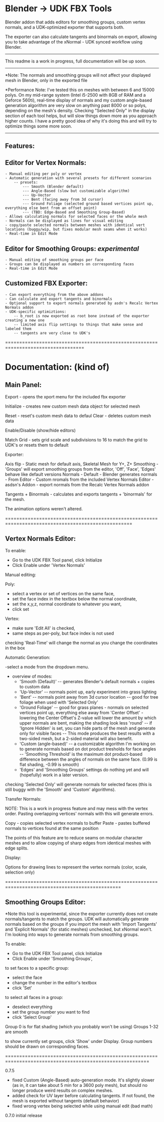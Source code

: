 Blender -> UDK FBX Tools
=====================

Blender addon that adds editors for smoothing groups, custom vertex normals, and a UDK-optimized exporter that supports both.

The exporter can also calculate tangents and binormals on export, allowing you to take advantage of the xNormal - UDK synced workflow using Blender.

--------------------------------------------------------------------------

This readme is a work in progress, full documentation will be up soon.

--------------------------------------------------------------------------

*Note: The normals and smoothing groups will not affect your displayed mesh in Blender, only in the exported file


*Performance Note: I've tested this on meshes with between 6 and 15000 polys. On my mid-range system (Intel i5-2500 with 8GB of RAM and a Geforce 560ti),
real-time display of normals and my custom angle-based generation algorithm are very slow on anything past 8000 or so polys, depending on the mesh's
density. Checking "Selected Only" in the display section of each tool helps, but will slow things down more as you approach higher counts. I have a 
pretty good idea of why it's doing this and will try to optimize things some more soon.

---------------------------------------------------------------------------

Features:
---------

Editor for Vertex Normals:
--------------------------

	- Manual editing per poly or vertex
	- Automatic generation with several presets for different scenarios
		-- presets: 
			--- Smooth (Blender default)
			--- Angle-Based (slow but customizable algorithm)
			--- Up-Vector
			--- Bent (facing away from 3d cursor)
			--- Ground Foliage (selected ground based vertices point up, everything else bent from an offset point)
			--- (TBD: Edge-Based and Smoothing Group-Based)
	- Allows calculating normals for selected faces or the whole mesh
	- Normals can be displayed as lines for visual editing
	- copy/paste selected normals between meshes with identical vert locations (buggy/wip, but fixes modular mesh seams when it works)
	- Real-time in Edit Mode


Editor for Smoothing Groups: *experimental*
--------------------------------------------

	- Manual editing of smoothing groups per face
	- Groups can be displayed as numbers on corresponding faces
	- Real-time in Edit Mode


Customized FBX Exporter:
-------------------------

	- Can export everything from the above addons
	- Can calculate and export tangents and binormals
	- Optional support to export normals generated by asdn's Recalc Vertex Normals addon
	- UDK-specific optimiztions:
		-- b_root is now exported as root bone instead of the exporter creating a new one
		-- limited axis flip settings to things that make sense and labeled them
		-- tangents are very close to UDK's
		

==================================================================================

Documentation: (kind of)
===========================

Main Panel:
-----------

Export - opens the xport menu for the included fbx exporter

Initialize - creates new custom mesh data object for selected mesh

Reset - reset's custom mesh data to defaul
Clear - deletes custom mesh data

Enable/Disable (show/hide editors)

Match Grid - sets grid scale and subdivisions to 16 to match the grid to UDK's
or resets them to default



Exporter:

Axis flip - Static mesh for default axis, Skeletal Mesh for Y+, Z+
Smoothing - 'Groups' will export smoothing groups from the editor, 
	'Off', 'Face', 'Edges' behave like default versions
Normals - Default 	- Blender generates normals
	- From Editor 	- Custom nromals from the included Vertex Normals Editor
	- asdsn's Addon - export normals from the Recalc Vertex Normals addon

Tangents + Binormals - calculates and exports tangents + 'binormals' for the mesh. 

The animation options weren't altered.


===================================================================================================


Vertex Normals Editor:
-----------------------

To enable:
- Go to the UDK FBX Tool panel, click Initialize
- Click Enable under 'Vertex Normals'


Manual editing:

Poly:

- select a vertex or set of vertices on the same face,
- set the face index in the textbox below the normal coordinate,
- set the x,y,z, normal coordinate to whatever you want,
- click set

Vertex:

- make sure 'Edit All' is checked,
- same steps as per-poly, but face index is not used

checking 'Real-Time' will change the normal as you change the coordinates in the box


Automatic Generation:

-select a mode from the dropdown menu.
- overview of modes:
	- 'Smooth (Default)'
		-- generates Blender's default normals + copies to custom data 
	- 'Up-Vector'
		-- normals point up, early experiment into grass lighting
	- 'Bent'
		-- normals point away from 3d cursor location
		-- good for tree foliage when used with 'Selected Only'
	- 'Ground Foliage'
		-- good for grass planes - normals on selected vertices point up, everything else away from 'Center Offset'
			- lowering the Center Offset's Z-value will lower the amount by which upper normals are bent, making the shading look less 'round'
		-- if 'Ignore Hidden' is set, you can hide parts of the mesh and generate only for visible faces
		-- This mode produces the best results with a two-sided mesh, but a 2-sided material will also benefit.
	- 'Custom (angle-based)'
		-- a customizable algorithm I'm working on to generate normals based on dot product tresholds for face angles
		-- 'Smoothing Threshold' is the maximum dot product-based difference between the angles of normals on the same face. (0.99 is flat shading, -0.99 is smooth)
	- 'Edges' and 'Smoothing Groups' settings do nothing yet and will (hopefully) work in a later version.

checking 'Selected Only' will generate normals for selected faces (this is still buggy with the 'Smooth' and 'Custom' algorithms).


Transfer Normals:

NOTE: This is a work in progress feature and may mess with the vertex order. Pasting overlapping vertices' normals with this will generate errors.

Copy - copies selected vertex normals to buffer
Paste - pastes buffered normals to vertices found at the same position

The points of this feature are to reduce seams on modular character meshes and to allow copying of sharp edges from identical meshes with edge splits.


Display:

Options for drawing lines to represent the vertex normals (color, scale, selection only)


===============================================================================================

Smoothing Groups Editor:
------------------------

*Note this tool is experimental, since the exporter currently does not create normals/tangents to match the groups. UDK will automatically generate normals based on the groups if you import the mesh with 'Import Tangents' and 'Explicit Normals' (for static meshes) unchecked, but xNormal won't. I'm looking into ways to generate normals from smoothing groups.

To enable:
- Go to the UDK FBX Tool panel, click Initialize
- Click Enable under 'Smoothing Groups',

to set faces to a specific group:
- select the face
- change the number in the editor's textbox
- click 'Set'

to select all faces in a group:
- deselect everything
- set the group number you want to find
- click 'Select Group'

Group 0 is for flat shading (which you probably won't be using)
Groups 1-32 are smooth

to show currently set groups, click 'Show' under Display. Group numbers should be drawn on corresponding faces.


=========================================================================================================

0.7.5
- fixed Custom (Angle-Based) auto-generation mode. It's slightly slower (as in, it can take about 5 min for a 3600 poly mesh), but should no longer produce weird results on complex meshes.
- added check for UV layer before calculating tangents. If not found, the mesh is exported without tangents (default behavior)
- fixed wrong vertex being selected while using manual edit (bad math)

0.7.0	initial release